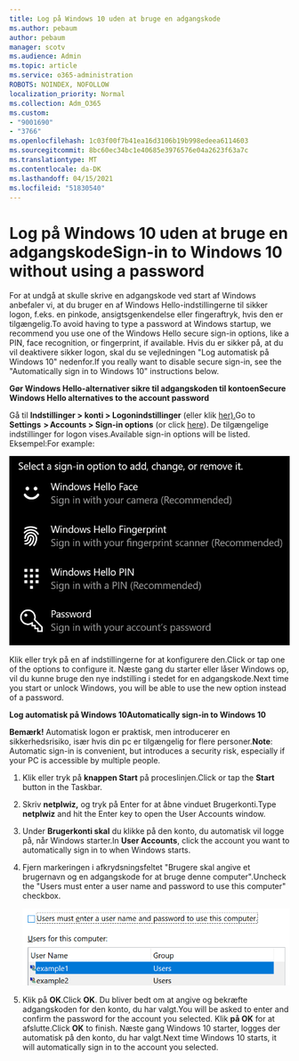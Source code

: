 ```yaml
---
title: Log på Windows 10 uden at bruge en adgangskode
ms.author: pebaum
author: pebaum
manager: scotv
ms.audience: Admin
ms.topic: article
ms.service: o365-administration
ROBOTS: NOINDEX, NOFOLLOW
localization_priority: Normal
ms.collection: Adm_O365
ms.custom:
- "9001690"
- "3766"
ms.openlocfilehash: 1c03f00f7b41ea16d3106b19b998edeea6114603
ms.sourcegitcommit: 8bc60ec34bc1e40685e3976576e04a2623f63a7c
ms.translationtype: MT
ms.contentlocale: da-DK
ms.lasthandoff: 04/15/2021
ms.locfileid: "51830540"
---
```

# <a name="sign-in-to-windows-10-without-using-a-password"></a><span data-ttu-id="97261-102">Log på Windows 10 uden at bruge en adgangskode</span><span class="sxs-lookup"><span data-stu-id="97261-102">Sign-in to Windows 10 without using a password</span></span>

<span data-ttu-id="97261-103">For at undgå at skulle skrive en adgangskode ved start af Windows anbefaler vi, at du bruger en af Windows Hello-indstillingerne til sikker logon, f.eks. en pinkode, ansigtsgenkendelse eller fingeraftryk, hvis den er tilgængelig.</span><span class="sxs-lookup"><span data-stu-id="97261-103">To avoid having to type a password at Windows startup, we recommend you use one of the Windows Hello secure sign-in options, like a PIN, face recognition, or fingerprint, if available.</span></span> <span data-ttu-id="97261-104">Hvis du er sikker på, at du vil deaktivere sikker logon, skal du se vejledningen "Log automatisk på Windows 10" nedenfor.</span><span class="sxs-lookup"><span data-stu-id="97261-104">If you really want to disable secure sign-in, see the "Automatically sign in to Windows 10" instructions below.</span></span>

<span data-ttu-id="97261-105">**Gør Windows Hello-alternativer sikre til adgangskoden til kontoen**</span><span class="sxs-lookup"><span data-stu-id="97261-105">**Secure Windows Hello alternatives to the account password**</span></span>

<span data-ttu-id="97261-106">Gå til **Indstillinger > konti > Logonindstillinger** (eller klik [her).](ms-settings:signinoptions?activationSource=GetHelp)</span><span class="sxs-lookup"><span data-stu-id="97261-106">Go to **Settings  > Accounts > Sign-in options** (or click [here](ms-settings:signinoptions?activationSource=GetHelp)).</span></span> <span data-ttu-id="97261-107">De tilgængelige indstillinger for logon vises.</span><span class="sxs-lookup"><span data-stu-id="97261-107">Available sign-in options will be listed.</span></span> <span data-ttu-id="97261-108">Eksempel:</span><span class="sxs-lookup"><span data-stu-id="97261-108">For example:</span></span>

![Logonindstillinger.](media/sign-in-options.png)

<span data-ttu-id="97261-110">Klik eller tryk på en af indstillingerne for at konfigurere den.</span><span class="sxs-lookup"><span data-stu-id="97261-110">Click or tap one of the options to configure it.</span></span> <span data-ttu-id="97261-111">Næste gang du starter eller låser Windows op, vil du kunne bruge den nye indstilling i stedet for en adgangskode.</span><span class="sxs-lookup"><span data-stu-id="97261-111">Next time you start or unlock Windows, you will be able to use the new option instead of a password.</span></span> 

<span data-ttu-id="97261-112">**Log automatisk på Windows 10**</span><span class="sxs-lookup"><span data-stu-id="97261-112">**Automatically sign-in to Windows 10**</span></span>

<span data-ttu-id="97261-113">**Bemærk!** Automatisk logon er praktisk, men introducerer en sikkerhedsrisiko, især hvis din pc er tilgængelig for flere personer.</span><span class="sxs-lookup"><span data-stu-id="97261-113">**Note**: Automatic sign-in is convenient, but introduces a security risk, especially if your PC is accessible by multiple people.</span></span> 

1. <span data-ttu-id="97261-114">Klik eller tryk på **knappen Start** på proceslinjen.</span><span class="sxs-lookup"><span data-stu-id="97261-114">Click or tap the **Start** button in the Taskbar.</span></span>

2. <span data-ttu-id="97261-115">Skriv **netplwiz,** og tryk på Enter for at åbne vinduet Brugerkonti.</span><span class="sxs-lookup"><span data-stu-id="97261-115">Type **netplwiz** and hit the Enter key to open the User Accounts window.</span></span>

3. <span data-ttu-id="97261-116">Under **Brugerkonti skal** du klikke på den konto, du automatisk vil logge på, når Windows starter.</span><span class="sxs-lookup"><span data-stu-id="97261-116">In **User Accounts**, click the account you want to automatically sign in to when Windows starts.</span></span>

4. <span data-ttu-id="97261-117">Fjern markeringen i afkrydsningsfeltet "Brugere skal angive et brugernavn og en adgangskode for at bruge denne computer".</span><span class="sxs-lookup"><span data-stu-id="97261-117">Uncheck the "Users must enter a user name and password to use this computer" checkbox.</span></span>

    ![Brugere skal angive et brugernavn og en adgangskode.](media/users-must-enter-username.png)

5. <span data-ttu-id="97261-119">Klik på **OK**.</span><span class="sxs-lookup"><span data-stu-id="97261-119">Click **OK**.</span></span> <span data-ttu-id="97261-120">Du bliver bedt om at angive og bekræfte adgangskoden for den konto, du har valgt.</span><span class="sxs-lookup"><span data-stu-id="97261-120">You will be asked to enter and confirm the password for the account you selected.</span></span> <span data-ttu-id="97261-121">Klik **på OK** for at afslutte.</span><span class="sxs-lookup"><span data-stu-id="97261-121">Click **OK** to finish.</span></span> <span data-ttu-id="97261-122">Næste gang Windows 10 starter, logges der automatisk på den konto, du har valgt.</span><span class="sxs-lookup"><span data-stu-id="97261-122">Next time Windows 10 starts, it will automatically sign in to the account you selected.</span></span>
